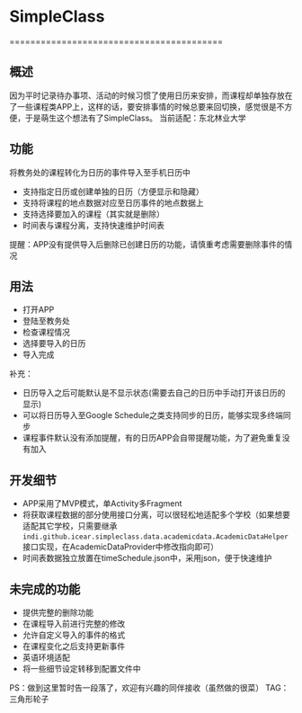 # SimpleClass
=========================================
## 概述

因为平时记录待办事项、活动的时候习惯了使用日历来安排，而课程却单独存放在了一些课程类APP上，这样的话，要安排事情的时候总要来回切换，感觉很是不方便，于是萌生这个想法有了SimpleClass。
当前适配：东北林业大学

## 功能

将教务处的课程转化为日历的事件导入至手机日历中
- 支持指定日历或创建单独的日历（方便显示和隐藏）
- 支持将课程的地点数据对应至日历事件的地点数据上
- 支持选择要加入的课程（其实就是删除）
- 时间表与课程分离，支持快速维护时间表

提醒：APP没有提供导入后删除已创建日历的功能，请慎重考虑需要删除事件的情况

## 用法

- 打开APP
- 登陆至教务处
- 检查课程情况
- 选择要导入的日历
- 导入完成

补充：
- 日历导入之后可能默认是不显示状态(需要去自己的日历中手动打开该日历的显示)
- 可以将日历导入至Google Schedule之类支持同步的日历，能够实现多终端同步
- 课程事件默认没有添加提醒，有的日历APP会自带提醒功能，为了避免重复没有加入

## 开发细节

- APP采用了MVP模式，单Activity多Fragment
- 将获取课程数据的部分使用接口分离，可以很轻松地适配多个学校（如果想要适配其它学校，只需要继承`indi.github.icear.simpleclass.data.academicdata.AcademicDataHelper`接口实现，在AcademicDataProvider中修改指向即可）
- 时间表数据独立放置在timeSchedule.json中，采用json，便于快速维护

## 未完成的功能

- 提供完整的删除功能
- 在课程导入前进行完整的修改
- 允许自定义导入的事件的格式
- 在课程变化之后支持更新事件
- 英语环境适配
- 将一些细节设定转移到配置文件中

PS：做到这里暂时告一段落了，欢迎有兴趣的同伴接收（虽然做的很菜）
TAG：三角形轮子
